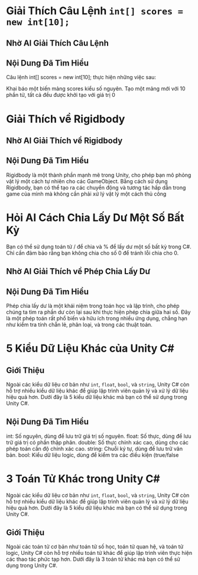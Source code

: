 # Giải Thích Câu Lệnh `int[] scores = new int[10];`

## Nhờ AI Giải Thích Câu Lệnh

## Nội Dung Đã Tìm Hiểu

Câu lệnh int[] scores = new int[10]; thực hiện những việc sau:

Khai báo một biến mảng scores kiểu số nguyên.
Tạo một mảng mới với 10 phần tử, tất cả đều được khởi tạo với giá trị 0

# Giải Thích về Rigidbody

## Nhờ AI Giải Thích về Rigidbody

## Nội Dung Đã Tìm Hiểu

Rigidbody là một thành phần mạnh mẽ trong Unity, cho phép bạn mô phỏng vật lý một cách tự nhiên cho các GameObject. Bằng cách sử dụng Rigidbody, bạn có thể tạo ra các chuyển động và tương tác hấp dẫn trong game của mình mà không cần phải xử lý vật lý một cách thủ công

# Hỏi AI Cách Chia Lấy Dư Một Số Bất Kỳ

Bạn có thể sử dụng toán tử / để chia và % để lấy dư một số bất kỳ trong C#. Chỉ cần đảm bảo rằng bạn không chia cho số 0 để tránh lỗi chia cho 0.

## Nhờ AI Giải Thích về Phép Chia Lấy Dư

## Nội Dung Đã Tìm Hiểu

Phép chia lấy dư là một khái niệm trong toán học và lập trình, cho phép chúng ta tìm ra phần dư còn lại sau khi thực hiện phép chia giữa hai số. Đây là một phép toán rất phổ biến và hữu ích trong nhiều ứng dụng, chẳng hạn như kiểm tra tính chẵn lẻ, phân loại, và trong các thuật toán.

# 5 Kiểu Dữ Liệu Khác của Unity C#

## Giới Thiệu

Ngoài các kiểu dữ liệu cơ bản như `int`, `float`, `bool`, và `string`, Unity C# còn hỗ trợ nhiều kiểu dữ liệu khác để giúp lập trình viên quản lý và xử lý dữ liệu hiệu quả hơn. Dưới đây là 5 kiểu dữ liệu khác mà bạn có thể sử dụng trong Unity C#.

## Nội Dung Đã Tìm Hiểu

int: Số nguyên, dùng để lưu trữ giá trị số nguyên.
float: Số thực, dùng để lưu trữ giá trị có phần thập phân.
double: Số thực chính xác cao, dùng cho các phép toán cần độ chính xác cao.
string: Chuỗi ký tự, dùng để lưu trữ văn bản.
bool: Kiểu dữ liệu logic, dùng để kiểm tra các điều kiện (true/false

# 3 Toán Tử Khác trong Unity C#

Ngoài các kiểu dữ liệu cơ bản như `int`, `float`, `bool`, và `string`, Unity C# còn hỗ trợ nhiều kiểu dữ liệu khác để giúp lập trình viên quản lý và xử lý dữ liệu hiệu quả hơn. Dưới đây là 5 kiểu dữ liệu khác mà bạn có thể sử dụng trong Unity C#.

## Giới Thiệu

Ngoài các toán tử cơ bản như toán tử số học, toán tử quan hệ, và toán tử logic, Unity C# còn hỗ trợ nhiều toán tử khác để giúp lập trình viên thực hiện các thao tác phức tạp hơn. Dưới đây là 3 toán tử khác mà bạn có thể sử dụng trong Unity C#.
